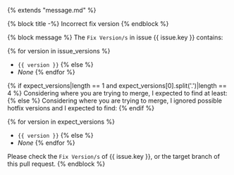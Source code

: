 {% extends "message.md" %}

{% block title -%}
Incorrect fix version
{% endblock %}

{% block message %}
The `Fix Version/s` in issue {{ issue.key }} contains:

{% for version in issue_versions %}
* `{{ version }}`
{% else %}
* *None*
{% endfor %}

{% if expect_versions|length == 1 and expect_versions[0].split('.')|length == 4 %}
Considering where you are trying to merge, I expected to find at least:
{% else %}
Considering where you are trying to merge, I ignored possible hotfix versions and I expected to find:
{% endif %}

{% for version in expect_versions %}
* `{{ version }}`
{% else %}
* *None*
{% endfor %}

Please check the `Fix Version/s` of {{ issue.key }}, or the target
branch of this pull request.
{% endblock %}
